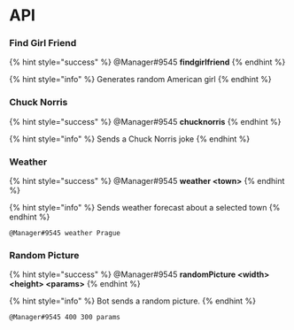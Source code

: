 # API

### Find Girl Friend

{% hint style="success" %}
@Manager\#9545 **findgirlfriend**
{% endhint %}

{% hint style="info" %}
Generates random American girl
{% endhint %}

### Chuck Norris

{% hint style="success" %}
@Manager\#9545 **chucknorris**
{% endhint %}

{% hint style="info" %}
Sends a Chuck Norris joke
{% endhint %}

### Weather

{% hint style="success" %}
@Manager\#9545 **weather \<town>**
{% endhint %}

{% hint style="info" %}
Sends weather forecast about a selected town
{% endhint %}

```text
@Manager#9545 weather Prague
```

### Random Picture

{% hint style="success" %}
@Manager\#9545 **randomPicture \<width> \<height> \<params>**
{% endhint %}

{% hint style="info" %}
Bot sends a random picture. 
{% endhint %}

```text
@Manager#9545 400 300 params
```


